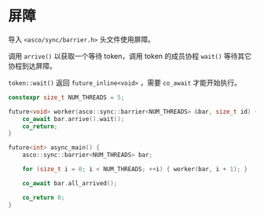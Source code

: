 # 屏障

导入 `<asco/sync/barrier.h>` 头文件使用屏障。

调用 `arrive()` 以获取一个等待 token，调用 token 的成员协程 `wait()` 等待其它协程到达屏障。

`token::wait()` 返回 `future_inline<void>` ，需要 `co_await` 才能开始执行。

```c++
constexpr size_t NUM_THREADS = 5;

future<void> worker(asco::sync::barrier<NUM_THREADS> &bar, size_t id) {
    co_await bar.arrive().wait();
    co_return;
}

future<int> async_main() {
    asco::sync::barrier<NUM_THREADS> bar;

    for (size_t i = 0; i < NUM_THREADS; ++i) { worker(bar, i + 1); }

    co_await bar.all_arrived();

    co_return 0;
}

```
